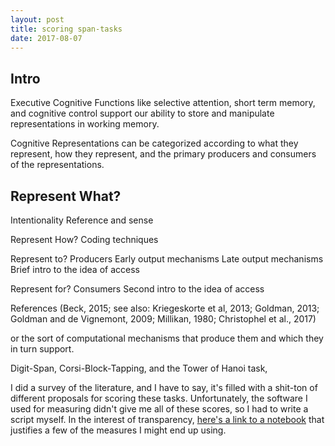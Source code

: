 ```yaml
---
layout: post
title: scoring span-tasks
date: 2017-08-07
---
```


## Intro
Executive Cognitive Functions like selective attention, short term memory, and cognitive control support our ability to store and manipulate representations in working memory.

Cognitive Representations can be categorized according to what they represent, how they represent, and the primary producers and consumers of the representations.

## Represent What?

Intentionality
Reference and sense


Represent How?
Coding techniques

Represent to?
Producers
Early output mechanisms
Late output mechanisms
Brief intro to the idea of access


Represent for?
Consumers
Second intro to the idea of access


References
(Beck, 2015; see also: Kriegeskorte et al, 2013; Goldman, 2013; Goldman and de Vignemont, 2009; Millikan, 1980; Christophel et al., 2017)



or the sort of computational mechanisms that produce them and which they in turn support.

Digit-Span, Corsi-Block-Tapping, and the Tower of Hanoi task,

 I did a survey of the literature, and I have to say, it's filled with a shit-ton of different proposals for scoring these tasks. Unfortunately, the software I used for measuring didn't give me all of these scores, so I had to write a script myself. In the interest of transparency, <a href="http://www.danjcook.com/assets/psychometric.html">here's a link to a notebook</a> that justifies a few of the measures I might end up using.
